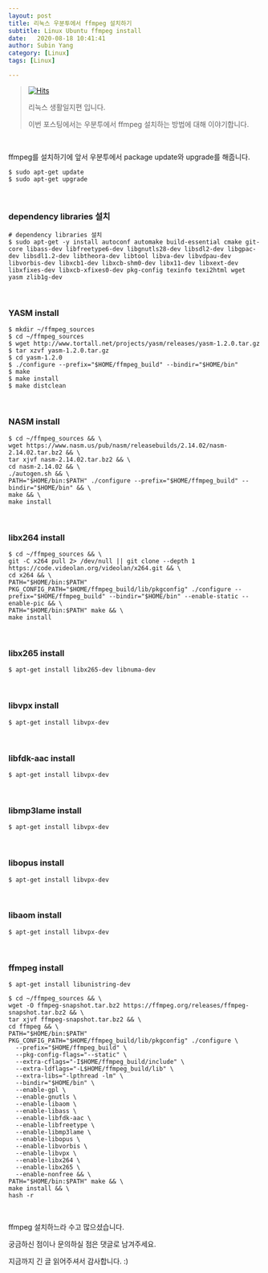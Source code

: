 ```yaml
---
layout: post
title: 리눅스 우분투에서 ffmpeg 설치하기
subtitle: Linux Ubuntu ffmpeg install
date:   2020-08-18 10:41:41
author: Subin Yang
category: [Linux]
tags: [Linux]

---
```






> [![Hits](https://hits.seeyoufarm.com/api/count/incr/badge.svg?url=https%3A%2F%2Fysbsb.github.io%2Flinux%2F2020%2F08%2F18%2FLinux-ffmpeg.html&count_bg=%2379C83D&title_bg=%23555555&icon=&icon_color=%23E7E7E7&title=hits&edge_flat=false)](https://hits.seeyoufarm.com)
>
> 리눅스 생활일지편 입니다.
>
> 이번 포스팅에서는 우분투에서 ffmpeg 설치하는 방법에 대해 이야기합니다.

<br>

ffmpeg를 설치하기에 앞서 우분투에서 package update와 upgrade를 해줍니다.



```shell
$ sudo apt-get update
$ sudo apt-get upgrade
```



<br>

<h3>dependency libraries 설치</h3>

```shell
# dependency libraries 설치
$ sudo apt-get -y install autoconf automake build-essential cmake git-core libass-dev libfreetype6-dev libgnutls28-dev libsdl2-dev libgpac-dev libsdl1.2-dev libtheora-dev libtool libva-dev libvdpau-dev libvorbis-dev libxcb1-dev libxcb-shm0-dev libx11-dev libxext-dev libxfixes-dev libxcb-xfixes0-dev pkg-config texinfo texi2html wget yasm zlib1g-dev

```

<br>

<h3>YASM install</h3>

```shell
$ mkdir ~/ffmpeg_sources
$ cd ~/ffmpeg_sources
$ wget http://www.tortall.net/projects/yasm/releases/yasm-1.2.0.tar.gz
$ tar xzvf yasm-1.2.0.tar.gz
$ cd yasm-1.2.0
$ ./configure --prefix="$HOME/ffmpeg_build" --bindir="$HOME/bin"
$ make
$ make install
$ make distclean
```



<br>



<h3>NASM install</h3>

```shell
$ cd ~/ffmpeg_sources && \
wget https://www.nasm.us/pub/nasm/releasebuilds/2.14.02/nasm-2.14.02.tar.bz2 && \
tar xjvf nasm-2.14.02.tar.bz2 && \
cd nasm-2.14.02 && \
./autogen.sh && \
PATH="$HOME/bin:$PATH" ./configure --prefix="$HOME/ffmpeg_build" --bindir="$HOME/bin" && \
make && \
make install
```



<br>



<h3>libx264 install</h3>



```shell
$ cd ~/ffmpeg_sources && \
git -C x264 pull 2> /dev/null || git clone --depth 1 https://code.videolan.org/videolan/x264.git && \
cd x264 && \
PATH="$HOME/bin:$PATH" PKG_CONFIG_PATH="$HOME/ffmpeg_build/lib/pkgconfig" ./configure --prefix="$HOME/ffmpeg_build" --bindir="$HOME/bin" --enable-static --enable-pic && \
PATH="$HOME/bin:$PATH" make && \
make install
```



<br>

<h3>libx265 install</h3>

```shell
$ apt-get install libx265-dev libnuma-dev
```

<br>

<h3>libvpx install</h3>

```shell
$ apt-get install libvpx-dev
```

<br>

<h3>libfdk-aac install</h3>

```shell
$ apt-get install libvpx-dev
```

<br>

<h3>libmp3lame install</h3>

```shell
$ apt-get install libvpx-dev
```

<br>

<h3>libopus install</h3>

```shell
$ apt-get install libvpx-dev
```

<br>

<h3>libaom install</h3>

```shell
$ apt-get install libvpx-dev
```



<br>

<h3>ffmpeg install</h3>

```shell
$ apt-get install libunistring-dev
```



```shell
$ cd ~/ffmpeg_sources && \
wget -O ffmpeg-snapshot.tar.bz2 https://ffmpeg.org/releases/ffmpeg-snapshot.tar.bz2 && \
tar xjvf ffmpeg-snapshot.tar.bz2 && \
cd ffmpeg && \
PATH="$HOME/bin:$PATH" PKG_CONFIG_PATH="$HOME/ffmpeg_build/lib/pkgconfig" ./configure \
  --prefix="$HOME/ffmpeg_build" \
  --pkg-config-flags="--static" \
  --extra-cflags="-I$HOME/ffmpeg_build/include" \
  --extra-ldflags="-L$HOME/ffmpeg_build/lib" \
  --extra-libs="-lpthread -lm" \
  --bindir="$HOME/bin" \
  --enable-gpl \
  --enable-gnutls \
  --enable-libaom \
  --enable-libass \
  --enable-libfdk-aac \
  --enable-libfreetype \
  --enable-libmp3lame \
  --enable-libopus \
  --enable-libvorbis \
  --enable-libvpx \
  --enable-libx264 \
  --enable-libx265 \
  --enable-nonfree && \
PATH="$HOME/bin:$PATH" make && \
make install && \
hash -r
```



<br>

ffmpeg 설치하느라 수고 많으셨습니다.

궁금하신 점이나 문의하실 점은 댓글로 남겨주세요. 

지금까지 긴 글 읽어주셔서 감사합니다. :) 